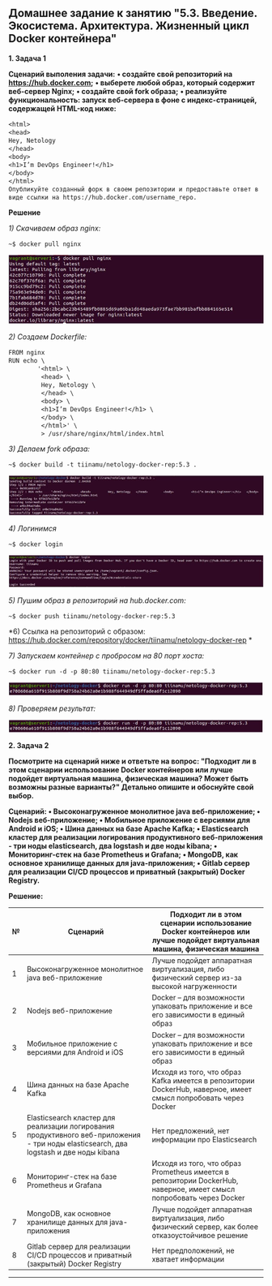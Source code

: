 ## Домашнее задание к занятию "5.3. Введение. Экосистема. Архитектура. Жизненный цикл Docker контейнера"

__1.	Задача 1__

__Сценарий выполения задачи:__
__•	создайте свой репозиторий на https://hub.docker.com;__
__•	выберете любой образ, который содержит веб-сервер Nginx;__
__•	создайте свой fork образа;__
__•	реализуйте функциональность: запуск веб-сервера в фоне с индекс-страницей, содержащей HTML-код ниже:__
```
<html>
<head>
Hey, Netology
</head>
<body>
<h1>I’m DevOps Engineer!</h1>
</body>
</html>
Опубликуйте созданный форк в своем репозитории и предоставьте ответ в виде ссылки на https://hub.docker.com/username_repo.
```
__Решение__

*1)	Скачиваем образ nginx:*
```
~$ docker pull nginx
```
![5_3_1](pictures/5_3_1.JPG)

*2)	Создаем Dockerfile:*
```
FROM nginx
RUN echo \
        '<html> \
         <head> \
         Hey, Netology \
         </head> \
         <body> \
         <h1>I’m DevOps Engineer!</h1> \
         </body> \
         </html>' \
         > /usr/share/nginx/html/index.html
```
*3)	Делаем fork образа:*
```
~$ docker build -t tiinamu/netology-docker-rep:5.3 .
```
![5_3_2](pictures/5_3_2.JPG)

*4)	Логинимся*
```
~$ docker login
```
![5_3_3](pictures/5_3_3.JPG)

*5)	Пушим образ в репозиторий на hub.docker.com:*
```
~$ docker push tiinamu/netology-docker-rep:5.3
```
*6)	Ссылка на репозиторий с образом: https://hub.docker.com/repository/docker/tiinamu/netology-docker-rep *

*7)	Запускаем контейнер с пробросом на 80 порт хоста:*
```
~$ docker run -d -p 80:80 tiinamu/netology-docker-rep:5.3
```
![5_3_4](pictures/5_3_4.JPG)

*8)	Проверяем результат:*

![5_3_4](pictures/5_3_4.JPG)

__2.	Задача 2__

__Посмотрите на сценарий ниже и ответьте на вопрос: "Подходит ли в этом сценарии использование Docker контейнеров или лучше подойдет виртуальная машина, физическая машина? Может быть возможны разные варианты?"
Детально опишите и обоснуйте свой выбор.__

__Сценарий:
•	Высоконагруженное монолитное java веб-приложение;
•	Nodejs веб-приложение;
•	Мобильное приложение c версиями для Android и iOS;
•	Шина данных на базе Apache Kafka;
•	Elasticsearch кластер для реализации логирования продуктивного веб-приложения - три ноды elasticsearch, два logstash и две ноды kibana;
•	Мониторинг-стек на базе Prometheus и Grafana;
•	MongoDB, как основное хранилище данных для java-приложения;
•	Gitlab сервер для реализации CI/CD процессов и приватный (закрытый) Docker Registry.__

__Решение:__

|  № |       Сценарий        |    Подходит ли в этом сценарии использование Docker контейнеров или лучше подойдет виртуальная машина, физическая машина    |
|-------|-------------|-------------|
|  1  | Высоконагруженное монолитное java веб-приложение | Лучше подойдет аппаратная виртуализация, либо физический сервер из-за высокой нагруженности |
|  2  | Nodejs веб-приложение | Docker – для возможности упаковать приложение и все его зависимости в единый образ |
|  3  | Мобильное приложение c версиями для Android и iOS | Docker – для возможности упаковать приложение и все его зависимости в единый образ |
|  4  | Шина данных на базе Apache Kafka | Исходя из того, что образ Kafka имеется в репозитории DockerHub, наверное, имеет смысл попробовать через Docker |
|  5  | Elasticsearch кластер для реализации логирования продуктивного веб-приложения - три ноды elasticsearch, два logstash и две ноды kibana | Нет предложений, нет информации про Elasticsearch |
|  6  | Мониторинг-стек на базе Prometheus и Grafana | Исходя из того, что образ Prometheus имеется в репозитории DockerHub, наверное, имеет смысл попробовать через Docker |
|  7  | MongoDB, как основное хранилище данных для java-приложения | Лучше подойдет аппаратная виртуализация, либо физический сервер, как более отказоустойчивое решение |
|  8  | Gitlab сервер для реализации CI/CD процессов и приватный (закрытый) Docker Registry | Нет предположений, не хватает информации |

________________________ 
